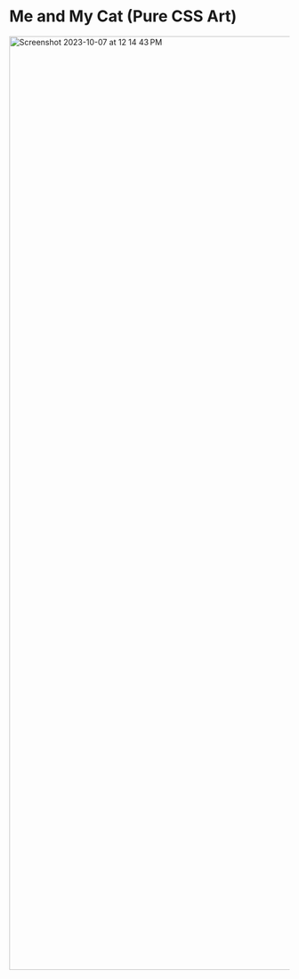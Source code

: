 # Me and My Cat (Pure CSS Art)

<img width="1680" alt="Screenshot 2023-10-07 at 12 14 43 PM" src="https://github.com/AnshKathpal/CSS-Image/assets/115460552/ea9c847c-ce8b-4c34-8497-51b8afa4ebcb">
